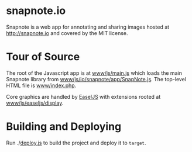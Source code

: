 snapnote.io
===========

Snapnote is a web app for annotating and sharing images hosted at http://snapnote.io and covered by the MIT license.

Tour of Source
==============

The root of the Javascript app is at [www/js/main.js](https://github.com/morria/snapnote.io/blob/master/www/js/main.js) which loads the main Snapnote library from [www/js/io/snapnote/app/SnapNote.js](https://github.com/morria/snapnote.io/blob/master/www/js/io/snapnote/app/SnapNote.js). The top-level HTML file is [www/index.php](https://github.com/morria/snapnote.io/blob/master/www/index.php).

Core graphics are handled by [EaselJS](http://www.createjs.com/#!/EaselJS) with extensions rooted at [www/js/easeljs/display](https://github.com/morria/snapnote.io/tree/master/www/js/easeljs/display).


Building and Deploying
======================

Run ./[deploy.js](https://github.com/morria/snapnote.io/blob/master/deploy.sh) to build the project and deploy it to `target`.
